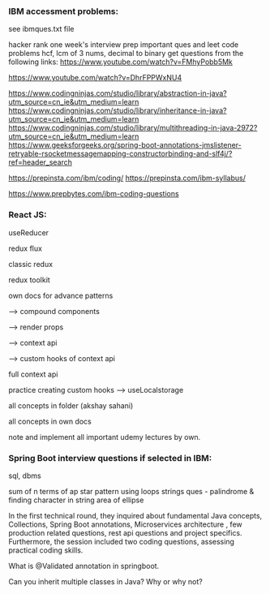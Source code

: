 ### IBM accessment problems:

see ibmques.txt file

hacker rank one week's interview prep important ques and leet code problems
hcf, lcm of 3 nums, decimal to binary
get questions from the following links:
https://www.youtube.com/watch?v=FMhyPobb5Mk

https://www.youtube.com/watch?v=DhrFPPWxNU4

https://www.codingninjas.com/studio/library/abstraction-in-java?utm_source=cn_ie&utm_medium=learn
https://www.codingninjas.com/studio/library/inheritance-in-java?utm_source=cn_ie&utm_medium=learn
https://www.codingninjas.com/studio/library/multithreading-in-java-2972?utm_source=cn_ie&utm_medium=learn
https://www.geeksforgeeks.org/spring-boot-annotations-jmslistener-retryable-rsocketmessagemapping-constructorbinding-and-slf4j/?ref=header_search

https://prepinsta.com/ibm/coding/
https://prepinsta.com/ibm-syllabus/

https://www.prepbytes.com/ibm-coding-questions

### React JS:

useReducer

redux flux

classic redux

redux toolkit

own docs for advance patterns

--> compound components

--> render props

--> context api

--> custom hooks of context api

full context api

practice creating custom hooks --> useLocalstorage

all concepts in folder (akshay sahani)

all concepts in own docs

note and implement all important udemy lectures by own.

### Spring Boot interview questions if selected in IBM:

sql, dbms

sum of n terms of ap
star pattern using loops
strings ques - palindrome & finding character in string
area of ellipse

In the first technical round, they inquired about fundamental Java concepts, Collections, Spring Boot annotations, Microservices architecture , few production related questions, rest api questions and project specifics. Furthermore, the session included two coding questions, assessing practical coding skills.

What is @Validated annotation in springboot.

Can you inherit multiple classes in Java? Why or why not?
